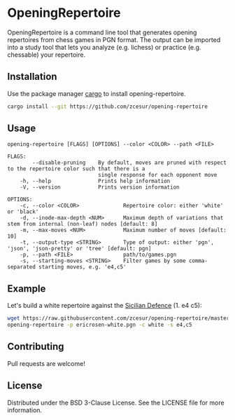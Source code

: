 OpeningRepertoire
==========

OpeningRepertoire is a command line tool that generates opening repertoires from chess games in PGN format. The output can be imported into a study tool that lets you analyze (e.g. lichess) or practice (e.g. chessable) your repertoire.


Installation
------------
Use the package manager [cargo](https://doc.rust-lang.org/cargo/getting-started/installation.html) to install opening-repertoire.

```bash
cargo install --git https://github.com/zcesur/opening-repertoire
```

Usage
-----
```
opening-repertoire [FLAGS] [OPTIONS] --color <COLOR> --path <FILE>

FLAGS:
        --disable-pruning    By default, moves are pruned with respect to the repertoire color such that there is a
                             single response for each opponent move
    -h, --help               Prints help information
    -V, --version            Prints version information

OPTIONS:
    -c, --color <COLOR>              Repertoire color: either 'white' or 'black'
    -d, --inode-max-depth <NUM>      Maximum depth of variations that stem from internal (non-leaf) nodes [default: 8]
    -m, --max-moves <NUM>            Maximum number of moves [default: 10]
    -t, --output-type <STRING>       Type of output: either 'pgn', 'json', 'json-pretty' or 'tree' [default: pgn]
    -p, --path <FILE>                path/to/games.pgn
    -s, --starting-moves <STRING>    Filter games by some comma-separated starting moves, e.g. 'e4,c5'
```

Example
-------
Let's build a white repertoire against the [Sicilian Defence](https://en.wikipedia.org/wiki/Sicilian_Defence) (1. e4 c5):

```bash
wget https://raw.githubusercontent.com/zcesur/opening-repertoire/master/data/ericrosen-white.pgn
opening-repertoire -p ericrosen-white.pgn -c white -s e4,c5
```

Contributing
------------
Pull requests are welcome!

License
-------
Distributed under the BSD 3-Clause License. See the LICENSE file for more information.
